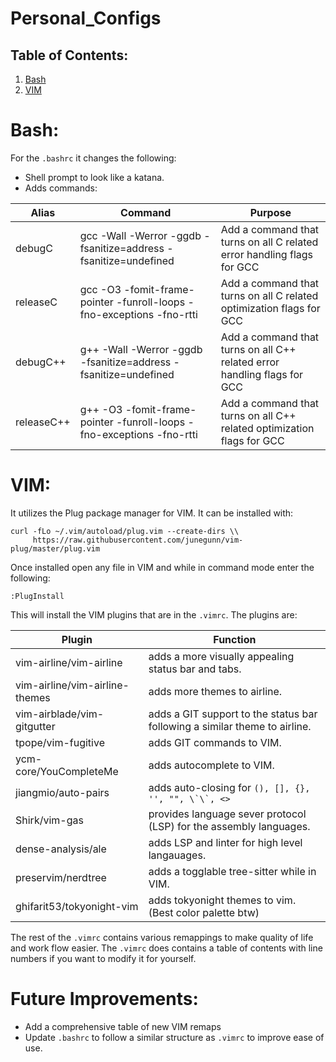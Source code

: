# Personal_Configs

## Table of Contents:
1. [Bash](#Bash‎)
2. [VIM](#VIM)

# Bash:
For the ``.bashrc`` it changes the following:
* Shell prompt to look like a katana.
* Adds commands:

| Alias      | Command                                                               | Purpose                                                                  |
|------------|-----------------------------------------------------------------------|--------------------------------------------------------------------------|
| debugC     | gcc -Wall -Werror -ggdb -fsanitize=address -fsanitize=undefined       | Add a command that turns on all C related error handling flags for GCC   |
| releaseC   | gcc -O3 -fomit-frame-pointer -funroll-loops -fno-exceptions -fno-rtti | Add a command that turns on all C related optimization flags for GCC     |
| debugC++   | g++ -Wall -Werror -ggdb -fsanitize=address -fsanitize=undefined       | Add a command that turns on all C++ related error handling flags for GCC |
| releaseC++ | g++ -O3 -fomit-frame-pointer -funroll-loops -fno-exceptions -fno-rtti | Add a command that turns on all C++ related optimization flags for GCC   |
     
# VIM:
It utilizes the Plug package manager for VIM. It can be installed with:

    curl -fLo ~/.vim/autoload/plug.vim --create-dirs \\
         https://raw.githubusercontent.com/junegunn/vim-plug/master/plug.vim

Once installed open any file in VIM and while in command mode enter the following:

    :PlugInstall

This will install the VIM plugins that are in the ``.vimrc``. The plugins are:

| Plugin                           | Function                                                                    |
|----------------------------------|-----------------------------------------------------------------------------|
| vim-airline/vim-airline          | adds a more visually appealing status bar and tabs.                         |
| vim-airline/vim-airline-themes   | adds more themes to airline.                                                |
| vim-airblade/vim-gitgutter       | adds a GIT support to the status bar following a similar theme to airline.  |
| tpope/vim-fugitive               | adds GIT commands to VIM.                                                   |
| ycm-core/YouCompleteMe           | adds autocomplete to VIM.                                                   |
| jiangmio/auto-pairs              | adds auto-closing for ``(), [], {}, '', "", \`\`, <>``                      |
| Shirk/vim-gas                    | provides language sever protocol (LSP) for the assembly languages.          |
| dense-analysis/ale               | adds LSP and linter for high level langauages.                              |
| preservim/nerdtree               | adds a togglable tree-sitter while in VIM.                                  |
| ghifarit53/tokyonight-vim        | adds tokyonight themes to vim. (Best color palette btw)                     |


The rest of the ``.vimrc`` contains various remappings to make quality of life and work flow easier. The ``.vimrc`` does contains a table of contents with line numbers if you want to modify it for yourself.

# Future Improvements:
* Add a comprehensive table of new VIM remaps
* Update ``.bashrc`` to follow a similar structure as ``.vimrc`` to improve ease of use.
